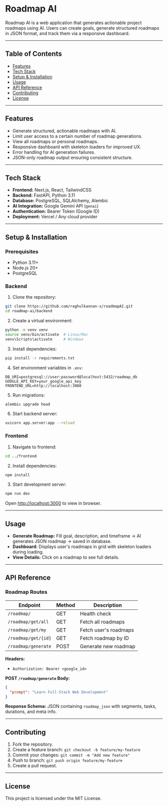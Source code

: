 # Roadmap AI

Roadmap AI is a web application that generates actionable project roadmaps using AI. Users can create goals, generate structured roadmaps in JSON format, and track them via a responsive dashboard.

---

## Table of Contents

- [Features](#features)
- [Tech Stack](#tech-stack)
- [Setup & Installation](#setup--installation)
- [Usage](#usage)
- [API Reference](#api-reference)
- [Contributing](#contributing)
- [License](#license)

---

## Features

- Generate structured, actionable roadmaps with AI.
- Limit user access to a certain number of roadmap generations.
- View all roadmaps or personal roadmaps.
- Responsive dashboard with skeleton loaders for improved UX.
- Error handling for AI generation failures.
- JSON-only roadmap output ensuring consistent structure.

---

## Tech Stack

- **Frontend:** Next.js, React, TailwindCSS
- **Backend:** FastAPI, Python 3.11
- **Database:** PostgreSQL, SQLAlchemy, Alembic
- **AI Integration:** Google Gemini API (`genai`)
- **Authentication:** Bearer Token (Google ID)
- **Deployment:** Vercel / Any cloud provider

---

## Setup & Installation

### Prerequisites

- Python 3.11+
- Node.js 20+
- PostgreSQL

### Backend

1. Clone the repository:

```bash
git clone https://github.com/raghulkannan-s/roadmapAI.git
cd roadmap-ai/backend
```

2. Create a virtual environment:

```bash
python -m venv venv
source venv/bin/activate  # Linux/Mac
venv\Scripts\activate     # Windows
```

3. Install dependencies:

```bash
pip install -r requirements.txt
```

4. Set environment variables in `.env`:

```
DB_URI=postgresql://user:password@localhost:5432/roadmap_db
GOOGLE_API_KEY=your_google_api_key
FRONTEND_URL=http://localhost:3000
```

5. Run migrations:

```bash
alembic upgrade head
```

6. Start backend server:

```bash
uvicorn app.server:app --reload
```

### Frontend

1. Navigate to frontend:

```bash
cd ../frontend
```

2. Install dependencies:

```bash
npm install
```

3. Start development server:

```bash
npm run dev
```

Open [http://localhost:3000](http://localhost:3000) to view in browser.

---

## Usage

* **Generate Roadmap:** Fill goal, description, and timeframe → AI generates JSON roadmap → saved in database.
* **Dashboard:** Displays user's roadmaps in grid with skeleton loaders during loading.
* **View Details:** Click on a roadmap to see full details.

---

## API Reference

### Roadmap Routes

| Endpoint            | Method | Description           |
| ------------------- | ------ | --------------------- |
| `/roadmap/`         | GET    | Health check          |
| `/roadmap/get/all`  | GET    | Fetch all roadmaps    |
| `/roadmap/get/my`   | GET    | Fetch user's roadmaps |
| `/roadmap/get/{id}` | GET    | Fetch roadmap by ID   |
| `/roadmap/generate` | POST   | Generate new roadmap  |

**Headers:**

* `Authorization: Bearer <google_id>`

**POST `/roadmap/generate` Body:**

```json
{
  "prompt": "Learn Full-Stack Web Development"
}
```

**Response Schema:** JSON containing `roadmap_json` with segments, tasks, durations, and meta info.

---

## Contributing

1. Fork the repository.
2. Create a feature branch: `git checkout -b feature/my-feature`
3. Commit your changes: `git commit -m "Add new feature"`
4. Push to branch: `git push origin feature/my-feature`
5. Create a pull request.

---

## License

This project is licensed under the MIT License.
